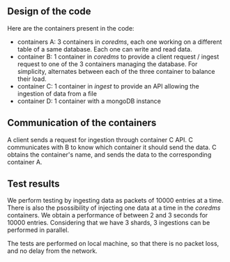 ## Design of the code

Here are the containers present in the code:
- containers A: 3 containers in *coredms*, each one working on a different table of a same database. Each one can write and read data.
- container B: 1 container in *coredms* to provide a client request / ingest request to one of the 3 containers managing the database. For simplicity, alternates between each of the three container to balance their load.
- container C: 1 container in *ingest* to provide an API allowing the ingestion of data from a file
- container D: 1 container with a mongoDB instance

## Communication of the containers

A client sends a request for ingestion through container C API. C communicates with B to know which container it should send the data. C obtains the container's name, and sends the data to the corresponding container A.

## Test results

We perform testing by ingesting data as packets of 10000 entries at a time. There is also the psossibility of injecting one data at a time in the *coredms* containers. We obtain a performance of between 2 and 3 seconds for 10000 entries. Considering that we have 3 shards, 3 ingestions can be performed in parallel.

The tests are performed on local machine, so that there is no packet loss, and no delay from the network. 
